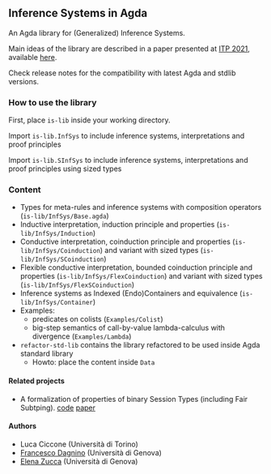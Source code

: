 ## Inference Systems in Agda 

An Agda library for (Generalized) Inference Systems.

Main ideas of the library are described in a paper presented at [ITP 2021](http://easyconferences.eu/itp2021/), available [here](https://drops.dagstuhl.de/opus/volltexte/2021/13908/). 

Check release notes for the compatibility with latest Agda and stdlib versions.

### How to use the library

First, place ```is-lib``` inside your working directory.

Import ```is-lib.InfSys``` to include inference systems, interpretations and proof principles

Import ```is-lib.SInfSys``` to include inference systems, interpretations and proof principles using sized types 


### Content 
* Types for meta-rules and inference systems with composition operators (```is-lib/InfSys/Base.agda```) 
* Inductive interpretation, induction principle and properties (```is-lib/InfSys/Induction```) 
* Conductive interpretation, coinduction principle and properties (```is-lib/InfSys/Coinduction```) and variant with sized types (```is-lib/InfSys/SCoinduction```)
* Flexible conductive interpretation, bounded coinduction principle and properties (```is-lib/InfSys/FlexCoinduction```) and variant with sized types (```is-lib/InfSys/FlexSCoinduction```)
* Inference systems as Indexed (Endo)Containers and equivalence (```is-lib/InfSys/Container```)
* Examples: 
  * predicates on colists (```Examples/Colist```) 
  * big-step semantics of call-by-value lambda-calculus with divergence (```Examples/Lambda```)
* ```refactor-std-lib``` contains the library refactored to be used inside Agda standard library
  * Howto: place the content inside ```Data```  

#### Related projects 
* A formalization of properties of binary Session Types (including Fair Subtping). 
[code](https://github.com/boystrange/FairSubtypingAgda) [paper](https://drops.dagstuhl.de/opus/volltexte/2021/14194/) 

#### Authors 
* Luca Ciccone (Università di Torino)
* [Francesco Dagnino](https://fdgn.github.io/) (Università di Genova)
* [Elena Zucca](https://person.dibris.unige.it/zucca-elena/) (Università di Genova)
